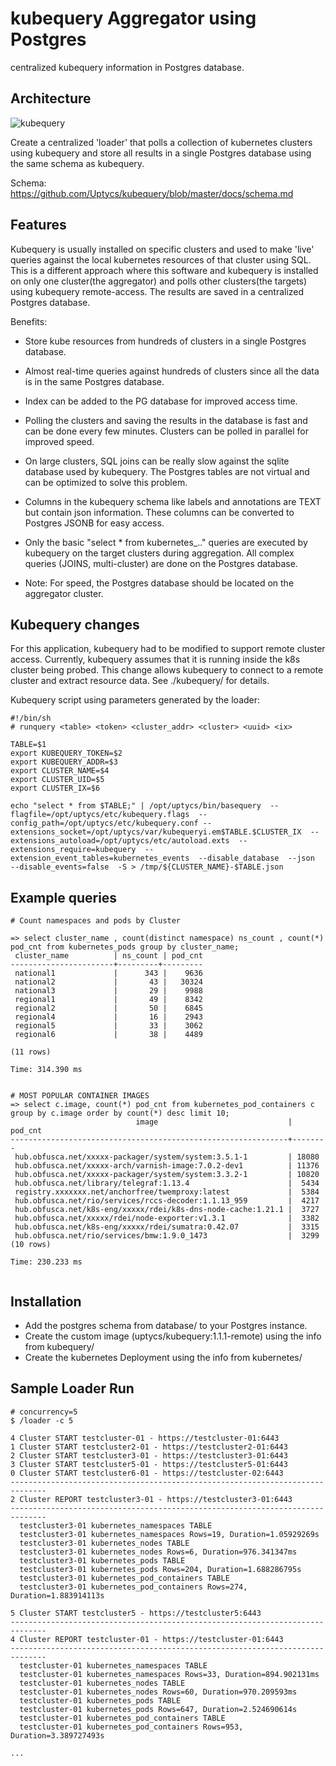 # kubequery Aggregator using Postgres
centralized kubequery information in Postgres database.

## Architecture

![kubequery](https://user-images.githubusercontent.com/10535265/191093727-a8a16f20-e7da-4b90-ac70-16cd8d67d2d4.png)

Create a centralized 'loader' that polls a collection of kubernetes clusters using kubequery and store all results in a single
Postgres database using the same schema as kubequery. 

Schema: https://github.com/Uptycs/kubequery/blob/master/docs/schema.md


## Features

Kubequery is usually installed on specific clusters and used to make 'live' queries against the local kubernetes resources of that cluster using SQL.
This is a different approach where this software and kubequery is installed on only one cluster(the aggregator) and polls other clusters(the targets) 
using kubequery remote-access. The results are saved in a centralized Postgres database. 

Benefits:

- Store kube resources from hundreds of clusters in a single Postgres database.
- Almost real-time queries against hundreds of clusters since all the data is in the same Postgres database.
- Index can be added to the PG database for improved access time. 
- Polling the clusters and saving the results in the database is fast and can be done every few minutes. Clusters can be polled in parallel for improved speed. 
- On large clusters, SQL joins can be really slow against the sqlite database used by kubequery. The Postgres tables are not virtual and can be optimized to solve this problem.
- Columns in the kubequery schema like labels and annotations are TEXT but contain json information. These columns can be converted to Postgres JSONB for easy access.

- Only the basic "select * from kubernetes_.." queries are executed by kubequery on the target clusters during aggregation. All complex queries (JOINS, multi-cluster) are done on the Postgres database.
- Note: For speed, the Postgres database should be located on the aggregator cluster.


## Kubequery changes

For this application, kubequery had to be modified to support remote cluster access. Currently, kubequery assumes that it is running
inside the k8s cluster being probed. This change allows kubequery to connect to a remote cluster  and extract resource data. See ./kubequery/ for details.

Kubequery script using parameters generated by the loader:

```
#!/bin/sh
# runquery <table> <token> <cluster_addr> <cluster> <uuid> <ix>

TABLE=$1
export KUBEQUERY_TOKEN=$2
export KUBEQUERY_ADDR=$3
export CLUSTER_NAME=$4
export CLUSTER_UID=$5
export CLUSTER_IX=$6

echo "select * from $TABLE;" | /opt/uptycs/bin/basequery  --flagfile=/opt/uptycs/etc/kubequery.flags  --config_path=/opt/uptycs/etc/kubequery.conf --extensions_socket=/opt/uptycs/var/kubequeryi.em$TABLE.$CLUSTER_IX  --extensions_autoload=/opt/uptycs/etc/autoload.exts  --extensions_require=kubequery  --extension_event_tables=kubernetes_events  --disable_database  --json  --disable_events=false  -S > /tmp/${CLUSTER_NAME}-$TABLE.json

```


## Example queries


```
# Count namespaces and pods by Cluster

=> select cluster_name , count(distinct namespace) ns_count , count(*) pod_cnt from kubernetes_pods group by cluster_name;
 cluster_name          | ns_count | pod_cnt 
-----------------------+---------+---------
 national1             |      343 |    9636
 national2             |       43 |   30324
 national3             |       29 |    9988
 regional1             |       49 |    8342
 regional2             |       50 |    6845
 regional4             |       16 |    2943
 regional5             |       33 |    3062
 regional6             |       38 |    4489

(11 rows)

Time: 314.390 ms


# MOST POPULAR CONTAINER IMAGES
=> select c.image, count(*) pod_cnt from kubernetes_pod_containers c group by c.image order by count(*) desc limit 10;
                            image                             | pod_cnt
--------------------------------------------------------------+--------
 hub.obfusca.net/xxxxx-packager/system/system:3.5.1-1         | 18080
 hub.obfusca.net/xxxxx-arch/varnish-image:7.0.2-dev1          | 11376
 hub.obfusca.net/xxxxx-packager/system/system:3.3.2-1         | 10820
 hub.obfusca.net/library/telegraf:1.13.4                      |  5434
 registry.xxxxxxx.net/anchorfree/twemproxy:latest             |  5384
 hub.obfusca.net/rio/services/rccs-decoder:1.1.13_959         |  4217
 hub.obfusca.net/k8s-eng/xxxxx/rdei/k8s-dns-node-cache:1.21.1 |  3727
 hub.obfusca.net/xxxxx/rdei/node-exporter:v1.3.1              |  3382
 hub.obfusca.net/k8s-eng/xxxxx/rdei/sumatra:0.42.07           |  3315
 hub.obfusca.net/rio/services/bmw:1.9.0_1473                  |  3299
(10 rows)

Time: 230.233 ms
 
```


## Installation


- Add the postgres schema from database/ to your Postgres instance.
- Create the custom image (uptycs/kubequery:1.1.1-remote) using the info from kubequery/
- Create the kubernetes Deployment using the info from kubernetes/


## Sample Loader Run

```
# concurrency=5
$ /loader -c 5 

4 Cluster START testcluster-01 - https://testcluster-01:6443 
1 Cluster START testcluster2-01 - https://testcluster2-01:6443 
2 Cluster START testcluster3-01 - https://testcluster3-01:6443 
3 Cluster START testcluster5-01 - https://testcluster5-01:6443 
0 Cluster START testcluster6-01 - https://testcluster-02:6443 
------------------------------------------------------------------------------
2 Cluster REPORT testcluster3-01 - https://testcluster3-01:6443 
------------------------------------------------------------------------------
  testcluster3-01 kubernetes_namespaces TABLE
  testcluster3-01 kubernetes_namespaces Rows=19, Duration=1.05929269s
  testcluster3-01 kubernetes_nodes TABLE
  testcluster3-01 kubernetes_nodes Rows=6, Duration=976.341347ms
  testcluster3-01 kubernetes_pods TABLE
  testcluster3-01 kubernetes_pods Rows=204, Duration=1.688286795s
  testcluster3-01 kubernetes_pod_containers TABLE
  testcluster3-01 kubernetes_pod_containers Rows=274, Duration=1.883914113s

5 Cluster START testcluster5 - https://testcluster5:6443 
------------------------------------------------------------------------------
4 Cluster REPORT testcluster-01 - https://testcluster-01:6443 
------------------------------------------------------------------------------
  testcluster-01 kubernetes_namespaces TABLE
  testcluster-01 kubernetes_namespaces Rows=33, Duration=894.902131ms
  testcluster-01 kubernetes_nodes TABLE
  testcluster-01 kubernetes_nodes Rows=60, Duration=970.209593ms
  testcluster-01 kubernetes_pods TABLE
  testcluster-01 kubernetes_pods Rows=647, Duration=2.524690614s
  testcluster-01 kubernetes_pod_containers TABLE
  testcluster-01 kubernetes_pod_containers Rows=953, Duration=3.389727493s

...

```


